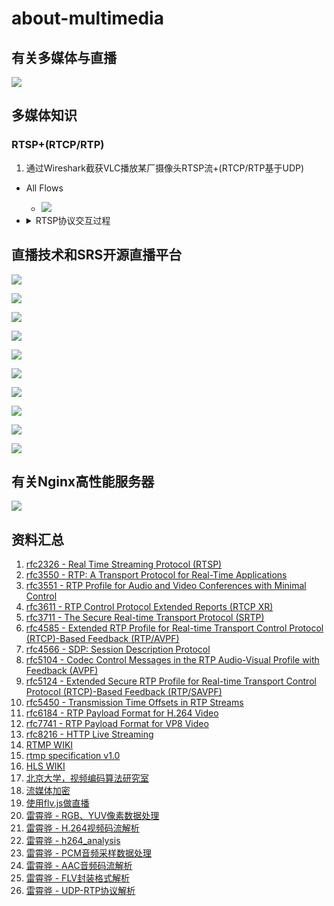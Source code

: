 # about-multimedia
## 有关多媒体与直播

![](./doc/有关多媒体与直播.png)

## 多媒体知识

### RTSP+(RTCP/RTP)

1. 通过Wireshark截获VLC播放某厂摄像头RTSP流+(RTCP/RTP基于UDP)
- All Flows
  - ![](./doc/rtsp_rtcp_rtp.png)

- <details><summary>RTSP协议交互过程</summary>
    OPTIONS rtsp://115.236.15.165:554/cam/realmonitor?channel=1&subtype=0 RTSP/1.0
    CSeq: 2
    User-Agent: LibVLC/3.0.6 (LIVE555 Streaming Media v2016.11.28)

    RTSP/1.0 401 Unauthorized
    CSeq: 2
    WWW-Authenticate: Digest realm="Login to 4M0747EPAA1D284", nonce="745449738fdf77164f570c37c9186b52"

    OPTIONS rtsp://115.236.15.165:554/cam/realmonitor?channel=1&subtype=0 RTSP/1.0
    CSeq: 3
    Authorization: Digest username="admin", realm="Login to 4M0747EPAA1D284", nonce="745449738fdf77164f570c37c9186b52", uri="rtsp://115.236.15.165:554/cam/realmonitor?channel=1&subtype=0", response="d2bbade17fc39c7e39f7122862e7b781"
    User-Agent: LibVLC/3.0.6 (LIVE555 Streaming Media v2016.11.28)

    RTSP/1.0 200 OK
    CSeq: 3
    Server: Rtsp Server/3.0
    Public: OPTIONS, DESCRIBE, ANNOUNCE, SETUP, PLAY, RECORD, PAUSE, TEARDOWN, SET_PARAMETER, GET_PARAMETER

    DESCRIBE rtsp://115.236.15.165:554/cam/realmonitor?channel=1&subtype=0 RTSP/1.0
    CSeq: 4
    Authorization: Digest username="admin", realm="Login to 4M0747EPAA1D284", nonce="745449738fdf77164f570c37c9186b52", uri="rtsp://115.236.15.165:554/cam/realmonitor?channel=1&subtype=0", response="0c1a43aee144161f39c11b20c7ed37fa"
    User-Agent: LibVLC/3.0.6 (LIVE555 Streaming Media v2016.11.28)
    Accept: application/sdp

    RTSP/1.0 200 OK
    CSeq: 4
    x-Accept-Dynamic-Rate: 1
    Content-Base: rtsp://115.236.15.165:554/cam/realmonitor?channel=1&subtype=0/
    Cache-Control: must-revalidate
    Content-Length: 401
    Content-Type: application/sdp

    v=0
    o=- 2252091052 2252091052 IN IP4 0.0.0.0
    s=Media Server
    c=IN IP4 0.0.0.0
    t=0 0
    a=control:*
    a=packetization-supported:DH
    a=rtppayload-supported:DH
    a=range:npt=now-
    m=video 0 RTP/AVP 96
    a=control:trackID=0
    a=framerate:25.000000
    a=rtpmap:96 H264/90000
    a=fmtp:96 packetization-mode=1;profile-level-id=4D002A;sprop-parameter-sets=Z00AKp2oHgCJ+WbgICAoAAAfQAAGGoQgAA==,aO48gAA=
    a=recvonly
    SETUP rtsp://115.236.15.165:554/cam/realmonitor?channel=1&subtype=0/trackID=0 RTSP/1.0
    CSeq: 5
    Authorization: Digest username="admin", realm="Login to 4M0747EPAA1D284", nonce="745449738fdf77164f570c37c9186b52", uri="rtsp://115.236.15.165:554/cam/realmonitor?channel=1&subtype=0/", response="5f799cb37a51a1463224540af4db9ac5"
    User-Agent: LibVLC/3.0.6 (LIVE555 Streaming Media v2016.11.28)
    Transport: RTP/AVP;unicast;client_port=61246-61247

    RTSP/1.0 200 OK
    CSeq: 5
    Session: 272327472040;timeout=60
    Transport: RTP/AVP/UDP;unicast;client_port=61246-61247;server_port=41490-41491;ssrc=039FB573
    x-Dynamic-Rate: 1

    PLAY rtsp://115.236.15.165:554/cam/realmonitor?channel=1&subtype=0/ RTSP/1.0
    CSeq: 6
    Authorization: Digest username="admin", realm="Login to 4M0747EPAA1D284", nonce="745449738fdf77164f570c37c9186b52", uri="rtsp://115.236.15.165:554/cam/realmonitor?channel=1&subtype=0/", response="5411553c7eb81bdbe384bac58407863b"
    User-Agent: LibVLC/3.0.6 (LIVE555 Streaming Media v2016.11.28)
    Session: 272327472040
    Range: npt=0.000-

    RTSP/1.0 200 OK
    CSeq: 6
    Session: 272327472040
    Range: npt=0.000000-
    RTP-Info: url=trackID=0;seq=9513;rtptime=2160343659

    TEARDOWN rtsp://115.236.15.165:554/cam/realmonitor?channel=1&subtype=0/ RTSP/1.0
    CSeq: 7
    Authorization: Digest username="admin", realm="Login to 4M0747EPAA1D284", nonce="745449738fdf77164f570c37c9186b52", uri="rtsp://115.236.15.165:554/cam/realmonitor?channel=1&subtype=0/", response="12056f94551c6675cc80cc18df1f0fd5"
    User-Agent: LibVLC/3.0.6 (LIVE555 Streaming Media v2016.11.28)
    Session: 272327472040

    RTSP/1.0 200 OK
    CSeq: 7
    Session: 272327472040
</details>


## 直播技术和SRS开源直播平台

![](./doc/推流和拉流.jpg)

![](./doc/HLS方案模拟.jpg)

![](./doc/RTMPvsHLSvsHTTPFLV.png)

![](./doc/产品比较.png)

![](./doc/核心功能对比.png)

![](./doc/网络协议对比.png)

![](./doc/体系结构对比.png)

![](./doc/安装部署对比.png)

![](./doc/code对比.png)

![](./doc/cdn友好性对比.png)

## 有关Nginx高性能服务器

![](./doc/有关Nginx.png)


## 资料汇总
1. [rfc2326 - Real Time Streaming Protocol (RTSP)](https://tools.ietf.org/html/rfc2326)
2. [rfc3550 - RTP: A Transport Protocol for Real-Time Applications](https://tools.ietf.org/html/rfc3550)
3. [rfc3551 - RTP Profile for Audio and Video Conferences with Minimal Control](https://tools.ietf.org/html/rfc3551)
4. [rfc3611 - RTP Control Protocol Extended Reports (RTCP XR)](https://tools.ietf.org/html/rfc3611)
5. [rfc3711 - The Secure Real-time Transport Protocol (SRTP)](https://tools.ietf.org/html/rfc3711)
6. [rfc4585 - Extended RTP Profile for Real-time Transport Control Protocol (RTCP)-Based Feedback (RTP/AVPF)](https://tools.ietf.org/html/rfc4585)
7. [rfc4566 - SDP: Session Description Protocol](https://tools.ietf.org/html/rfc4566)
8. [rfc5104 - Codec Control Messages in the RTP Audio-Visual Profile with Feedback (AVPF)](https://tools.ietf.org/html/rfc5104)
9. [rfc5124 - Extended Secure RTP Profile for Real-time Transport Control Protocol (RTCP)-Based Feedback (RTP/SAVPF)](https://tools.ietf.org/html/rfc5124)
10. [rfc5450 - Transmission Time Offsets in RTP Streams](https://tools.ietf.org/html/rfc5450)
11. [rfc6184 - RTP Payload Format for H.264 Video](https://tools.ietf.org/html/rfc6184)
12. [rfc7741 - RTP Payload Format for VP8 Video](https://tools.ietf.org/html/rfc7741)
13. [rfc8216 - HTTP Live Streaming](https://tools.ietf.org/html/rfc8216)
14. [RTMP WIKI](https://en.wikipedia.org/wiki/Real-Time_Messaging_Protocol)
15. [rtmp specification v1.0](http://wwwimages.adobe.com/www.adobe.com/content/dam/acom/en/devnet/rtmp/pdf/rtmp_specification_1.0.pdf)
16. [HLS WIKI](https://en.wikipedia.org/wiki/HTTP_Live_Streaming)
17. [北京大学，视频编码算法研究室](http://vcl.idm.pku.edu.cn/articlesList.html?tag=research&page=0)
18. [流媒体加密](https://github.com/gwuhaolin/blog/issues/10)
19. [使用flv.js做直播](https://github.com/gwuhaolin/blog/issues/3)
20. [雷霄骅 - RGB、YUV像素数据处理](https://blog.csdn.net/leixiaohua1020/article/details/50534150)
21. [雷霄骅 - H.264视频码流解析](https://blog.csdn.net/leixiaohua1020/article/details/50534369) 
22. [雷霄骅 - h264_analysis](https://github.com/leixiaohua1020/h264_analysis)
23. [雷霄骅 - PCM音频采样数据处理](https://blog.csdn.net/leixiaohua1020/article/details/50534316)
24. [雷霄骅 - AAC音频码流解析](https://blog.csdn.net/leixiaohua1020/article/details/50535042)
25. [雷霄骅 - FLV封装格式解析](https://blog.csdn.net/leixiaohua1020/article/details/50535082)
26. [雷霄骅 - UDP-RTP协议解析](https://blog.csdn.net/leixiaohua1020/article/details/50535230)
